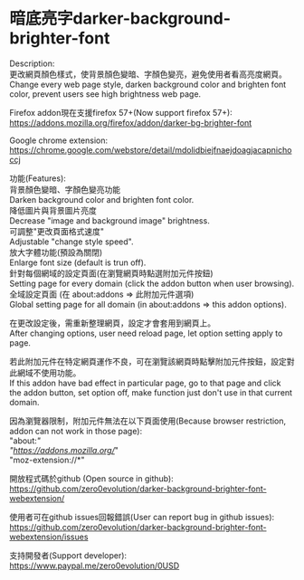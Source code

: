 # 暗底亮字darker-background-brighter-font  


Description:  
更改網頁顏色樣式，使背景顏色變暗、字顏色變亮，避免使用者看高亮度網頁。  
Change every web page style, darken background color and brighten font color, prevent users see high brightness web page.  


Firefox addon現在支援firefox 57+(Now support firefox 57+):  
https://addons.mozilla.org/firefox/addon/darker-bg-brighter-font  


Google chrome extension:  
https://chrome.google.com/webstore/detail/mdolidbiejfnaejdoagjacapnichoccj  


功能(Features):  
	背景顏色變暗、字顏色變亮功能  
	Darken background color and brighten font color.  
	降低圖片與背景圖片亮度  
	Decrease "image and background image" brightness.  
	可調整"更改頁面格式速度"  
	Adjustable "change style speed".  
	放大字體功能(預設為關閉)  
	Enlarge font size (default is trun off).  
	針對每個網域的設定頁面(在瀏覽網頁時點選附加元件按鈕)  
	Setting page for every domain (click the addon button when user browsing).  
	全域設定頁面 (在 about:addons => 此附加元件選項)  
	Global setting page for all domain (in about:addons => this addon options).  


在更改設定後，需重新整理網頁，設定才會套用到網頁上。  
After changing options, user need reload page, let option setting apply to page.  

若此附加元件在特定網頁運作不良，可在瀏覽該網頁時點擊附加元件按鈕，設定對此網域不使用功能。  
If this addon have bad effect in particular page, go to that page and click the addon button, set option off, make function just don't use in that current domain.  

因為瀏覽器限制，附加元件無法在以下頁面使用(Because browser restriction, addon can not work in those page):  
	"about:*"  
	"https://addons.mozilla.org/*"  
	"moz-extension://*"

開放程式碼於github (Open source in github):  
https://github.com/zero0evolution/darker-background-brighter-font-webextension/  

使用者可在github issues回報錯誤(User can report bug in github issues):  
https://github.com/zero0evolution/darker-background-brighter-font-webextension/issues  

支持開發者(Support developer):  
https://www.paypal.me/zero0evolution/0USD  